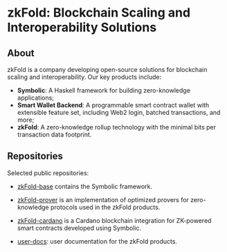 # zkFold: Blockchain Scaling and Interoperability Solutions

## About

zkFold is a company developing open-source solutions for blockchain scaling and interoperability. Our key products include:
- **Symbolic**: A Haskell framework for building zero-knowledge applications;
- **Smart Wallet Backend**: A programmable smart contract wallet with extensible feature set, including Web2 login, batched transactions, and more;
- **zkFold**: A zero-knowledge rollup technology with the minimal bits per transaction data footprint.

## Repositories

Selected public repositories:

- [zkFold-base](https://github.com/zkFold/zkfold-base) contains the Symbolic framework.

- [zkFold-prover](https://github.com/zkFold/zkfold-prover) is an implementation of optimized provers for zero-knowledge protocols used in the zkFold products.

- [zkFold-cardano](https://github.com/zkFold/zkfold-cardano) is a Cardano blockchain integration for ZK-powered smart contracts developed using Symbolic.

- [user-docs](https://github.com/zkFold/user-docs): user documentation for the zkFold products.
